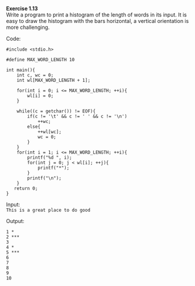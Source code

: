 **Exercise 1.13**  
Write a program to print a histogram of the length of words in its input.
It is easy to draw the histogram with the bars horizontal, a vertical orientation is more challenging.

Code:
```
#include <stdio.h>

#define MAX_WORD_LENGTH 10

int main(){
    int c, wc = 0;
    int wl[MAX_WORD_LENGTH + 1];

    for(int i = 0; i <= MAX_WORD_LENGTH; ++i){
        wl[i] = 0;
    }

    while((c = getchar()) != EOF){
        if(c != '\t' && c != ' ' && c != '\n')
            ++wc;
        else{
            ++wl[wc]; 
            wc = 0;
        }
    }
    for(int i = 1; i <= MAX_WORD_LENGTH; ++i){
        printf("%d ", i);
        for(int j = 0; j < wl[i]; ++j){
            printf("*");
        }
        printf("\n");
    }
   return 0;
}
```

Input:  
`This is a great place to do good`

Output:
```
1 *
2 ***
3 
4 *
5 ***
6 
7 
8 
9 
10
```